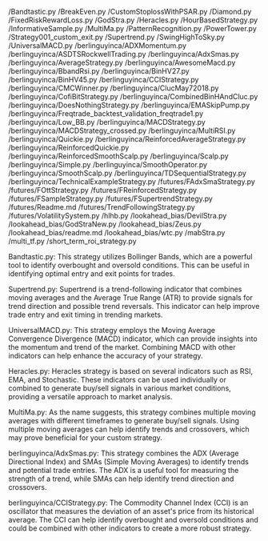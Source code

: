 /Bandtastic.py
/BreakEven.py
/CustomStoplossWithPSAR.py
/Diamond.py
/FixedRiskRewardLoss.py
/GodStra.py
/Heracles.py
/HourBasedStrategy.py
/InformativeSample.py
/MultiMa.py
/PatternRecognition.py
/PowerTower.py
/Strategy001_custom_exit.py
/Supertrend.py
/SwingHighToSky.py
/UniversalMACD.py
/berlinguyinca/ADXMomentum.py
/berlinguyinca/ASDTSRockwellTrading.py
/berlinguyinca/AdxSmas.py
/berlinguyinca/AverageStrategy.py
/berlinguyinca/AwesomeMacd.py
/berlinguyinca/BbandRsi.py
/berlinguyinca/BinHV27.py
/berlinguyinca/BinHV45.py
/berlinguyinca/CCIStrategy.py
/berlinguyinca/CMCWinner.py
/berlinguyinca/ClucMay72018.py
/berlinguyinca/CofiBitStrategy.py
/berlinguyinca/CombinedBinHAndCluc.py
/berlinguyinca/DoesNothingStrategy.py
/berlinguyinca/EMASkipPump.py
/berlinguyinca/Freqtrade_backtest_validation_freqtrade1.py
/berlinguyinca/Low_BB.py
/berlinguyinca/MACDStrategy.py
/berlinguyinca/MACDStrategy_crossed.py
/berlinguyinca/MultiRSI.py
/berlinguyinca/Quickie.py
/berlinguyinca/ReinforcedAverageStrategy.py
/berlinguyinca/ReinforcedQuickie.py
/berlinguyinca/ReinforcedSmoothScalp.py
/berlinguyinca/Scalp.py
/berlinguyinca/Simple.py
/berlinguyinca/SmoothOperator.py
/berlinguyinca/SmoothScalp.py
/berlinguyinca/TDSequentialStrategy.py
/berlinguyinca/TechnicalExampleStrategy.py
/futures/FAdxSmaStrategy.py
/futures/FOttStrategy.py
/futures/FReinforcedStrategy.py
/futures/FSampleStrategy.py
/futures/FSupertrendStrategy.py
/futures/Readme.md
/futures/TrendFollowingStrategy.py
/futures/VolatilitySystem.py
/hlhb.py
/lookahead_bias/DevilStra.py
/lookahead_bias/GodStraNew.py
/lookahead_bias/Zeus.py
/lookahead_bias/readme.md
/lookahead_bias/wtc.py
/mabStra.py
/multi_tf.py
/short_term_roi_strategy.py



Bandtastic.py: This strategy utilizes Bollinger Bands, which are a powerful tool to identify overbought and oversold conditions. This can be useful in identifying optimal entry and exit points for trades.

Supertrend.py: Supertrend is a trend-following indicator that combines moving averages and the Average True Range (ATR) to provide signals for trend direction and possible trend reversals. This indicator can help improve trade entry and exit timing in trending markets.

UniversalMACD.py: This strategy employs the Moving Average Convergence Divergence (MACD) indicator, which can provide insights into the momentum and trend of the market. Combining MACD with other indicators can help enhance the accuracy of your strategy.

Heracles.py: Heracles strategy is based on several indicators such as RSI, EMA, and Stochastic. These indicators can be used individually or combined to generate buy/sell signals in various market conditions, providing a versatile approach to market analysis.

MultiMa.py: As the name suggests, this strategy combines multiple moving averages with different timeframes to generate buy/sell signals. Using multiple moving averages can help identify trends and crossovers, which may prove beneficial for your custom strategy.

berlinguyinca/AdxSmas.py: This strategy combines the ADX (Average Directional Index) and SMAs (Simple Moving Averages) to identify trends and potential trade entries. The ADX is a useful tool for measuring the strength of a trend, while SMAs can help identify trend direction and crossovers.

berlinguyinca/CCIStrategy.py: The Commodity Channel Index (CCI) is an oscillator that measures the deviation of an asset's price from its historical average. The CCI can help identify overbought and oversold conditions and could be combined with other indicators to create a more robust strategy.